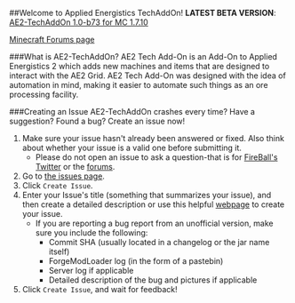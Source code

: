 ##Welcome to Applied Energistics TechAddOn!
**LATEST BETA VERSION**: [AE2-TechAddOn 1.0-b73 for MC 1.7.10](http://www.curse.com/mc-mods/minecraft/221903-ae2-tech-add-on#t1:other-downloads)

[Minecraft Forums page](http://www.minecraftforum.net/forums/mapping-and-modding/minecraft-mods/2148258-ae2-tech-add-on)


###What is AE2-TechAddOn?
AE2 Tech Add-On is an Add-On to Applied Energistics 2 which adds new machines and items that are designed to interact with the AE2 Grid. AE2 Tech Add-On was designed with the idea of automation in mind, making it easier to automate such things as an ore processing facility.

###Creating an Issue
AE2-TechAddOn crashes every time?  Have a suggestion?  Found a bug?  Create an issue now!

1. Make sure your issue hasn't already been answered or fixed.  Also think about whether your issue is a valid one before submitting it.
	* Please do not open an issue to ask a question-that is for [FireBall's Twitter](https://twitter.com/FireBall1725) or the [forums](http://www.minecraftforum.net/forums/mapping-and-modding/minecraft-mods/2148258-ae2-tech-add-on).
2. Go to [the issues page](https://bitbucket.org/FireBall1725/ae2techaddon/issues?status=new&status=open).
3. Click `Create Issue`.
4. Enter your Issue's title (something that summarizes your issue), and then create a detailed description or use this helpful [webpage](http://vazkii.us/br101) to create your issue.
	* If you are reporting a bug report from an unofficial version, make sure you include the following:
		* Commit SHA (usually located in a changelog or the jar name itself)
		* ForgeModLoader log (in the form of a pastebin)
		* Server log if applicable
		* Detailed description of the bug and pictures if applicable
5. Click `Create Issue`, and wait for feedback!